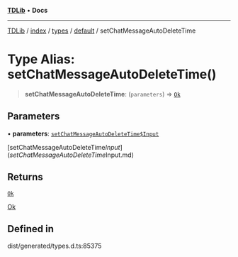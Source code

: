 [**TDLib**](../../../../../../README.md) • **Docs**

***

[TDLib](../../../../../../modules.md) / [index](../../../../../README.md) / [types](../../../README.md) / [default](../README.md) / setChatMessageAutoDeleteTime

# Type Alias: setChatMessageAutoDeleteTime()

> **setChatMessageAutoDeleteTime**: (`parameters`) => [`Ok`](Ok.md)

## Parameters

• **parameters**: [`setChatMessageAutoDeleteTime$Input`](setChatMessageAutoDeleteTime$Input.md)

[setChatMessageAutoDeleteTime$Input](setChatMessageAutoDeleteTime$Input.md)

## Returns

[`Ok`](Ok.md)

[Ok](Ok.md)

## Defined in

dist/generated/types.d.ts:85375
